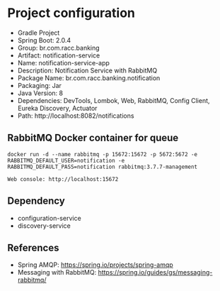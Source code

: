 # Project configuration

- Gradle Project
- Spring Boot: 2.0.4
- Group: br.com.racc.banking
- Artifact: notification-service
- Name: notification-service-app
- Description: Notification Service with RabbitMQ
- Package Name: br.com.racc.banking.notification
- Packaging: Jar 
- Java Version: 8
- Dependencies: DevTools, Lombok, Web, RabbitMQ, Config Client, Eureka Discovery, Actuator
- Path: http://localhost:8082/notifications


## RabbitMQ Docker container for queue

	docker run -d --name rabbitmq -p 15672:15672 -p 5672:5672 -e RABBITMQ_DEFAULT_USER=notification -e RABBITMQ_DEFAULT_PASS=notification rabbitmq:3.7.7-management
	
	Web console: http://localhost:15672

	
## Dependency

- configuration-service
- discovery-service
	
	
## References

- Spring AMQP: https://spring.io/projects/spring-amqp
- Messaging with RabbitMQ: https://spring.io/guides/gs/messaging-rabbitmq/
